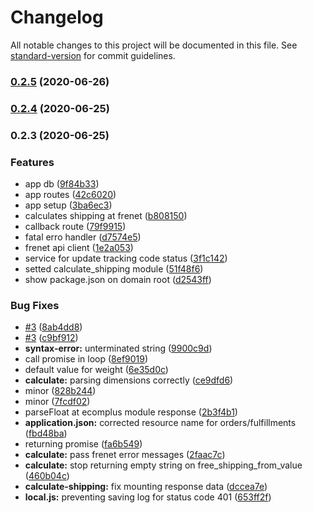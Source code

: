 # Changelog

All notable changes to this project will be documented in this file. See [standard-version](https://github.com/conventional-changelog/standard-version) for commit guidelines.

### [0.2.5](https://github.com/ecomclub/app-frenet/compare/v0.2.4...v0.2.5) (2020-06-26)

### [0.2.4](https://github.com/ecomclub/app-frenet/compare/v0.2.3...v0.2.4) (2020-06-25)

### 0.2.3 (2020-06-25)


### Features

* app db ([9f84b33](https://github.com/ecomclub/app-frenet/commit/9f84b33a25e49185ede4807d5bc5c47389aad685))
* app routes ([42c6020](https://github.com/ecomclub/app-frenet/commit/42c6020723eac773453d0bce36c16bd54cc93ed7))
* app setup ([3ba6ec3](https://github.com/ecomclub/app-frenet/commit/3ba6ec386d4a970ef2fd644696a6431db3626da5))
* calculates shipping at frenet ([b808150](https://github.com/ecomclub/app-frenet/commit/b8081505609f4b336d3666578c52bb3375de902d))
* callback route ([79f9915](https://github.com/ecomclub/app-frenet/commit/79f9915599aa8072d822a700a2aa38109c5a950f))
* fatal erro handler ([d7574e5](https://github.com/ecomclub/app-frenet/commit/d7574e5857c293310ce9cb62baa1fc729c0cc643))
* frenet api client ([1e2a053](https://github.com/ecomclub/app-frenet/commit/1e2a05332615d969d031ebcce3d763742bccc725))
* service for update tracking code status ([3f1c142](https://github.com/ecomclub/app-frenet/commit/3f1c142836e4f531052f1205584b0546915d1c34))
* setted calculate_shipping module ([51f48f6](https://github.com/ecomclub/app-frenet/commit/51f48f6ef1994187ea866d9d367d165bb8c291e6))
* show package.json on domain root ([d2543ff](https://github.com/ecomclub/app-frenet/commit/d2543ffe2cfc17da6e4ddf80c18fabd8f826440b))


### Bug Fixes

* [#3](https://github.com/ecomclub/app-frenet/issues/3) ([8ab4dd8](https://github.com/ecomclub/app-frenet/commit/8ab4dd89c70729b4ebc3b45cffa71d6ff927e19f))
* [#3](https://github.com/ecomclub/app-frenet/issues/3) ([c9bf912](https://github.com/ecomclub/app-frenet/commit/c9bf91223b6cdec6e8402731868acdeaf118c46e))
* **syntax-error:** unterminated string ([9900c9d](https://github.com/ecomclub/app-frenet/commit/9900c9dfcc008050da19b8f72ef8553daed59f85))
* call promise in loop ([8ef9019](https://github.com/ecomclub/app-frenet/commit/8ef9019ce9b1b1bec7cde2e6aa8dcb0248dbf13f))
* default value for weight ([6e35d0c](https://github.com/ecomclub/app-frenet/commit/6e35d0c55c2642db6b08f5aeb8a983e77d1f4c22))
* **calculate:** parsing dimensions correctly ([ce9dfd6](https://github.com/ecomclub/app-frenet/commit/ce9dfd6fc8286db42e14f3a82855a66db3b5e3ec))
* minor ([828b244](https://github.com/ecomclub/app-frenet/commit/828b244670ea411b61b4a13178a4f350d7e5795c))
* minor ([7fcdf02](https://github.com/ecomclub/app-frenet/commit/7fcdf029e363b9610735d42baa3d53eda449eb9a))
* parseFloat at ecomplus module response ([2b3f4b1](https://github.com/ecomclub/app-frenet/commit/2b3f4b1a5e000321b32212bdc6b30e7ff91db24d))
* **application.json:** corrected resource name for orders/fulfillments ([fbd48ba](https://github.com/ecomclub/app-frenet/commit/fbd48baadfd2d6072c185f9e5cbdbd440a2c9645))
* returning promise ([fa6b549](https://github.com/ecomclub/app-frenet/commit/fa6b54966704cb19cf7cd3bdeb47db73fb8a41cd))
* **calculate:** pass frenet error messages ([2faac7c](https://github.com/ecomclub/app-frenet/commit/2faac7cfc176e991b64b2409f6fe0e4988b90935))
* **calculate:** stop returning empty string on free_shipping_from_value ([460b04c](https://github.com/ecomclub/app-frenet/commit/460b04ca443450dbe09a6dfa363bfb2c8f9d547b))
* **calculate-shipping:** fix mounting response data ([dccea7e](https://github.com/ecomclub/app-frenet/commit/dccea7e336f0aa61b75e5b05bd98ba81b9ea4607))
* **local.js:** preventing saving log for status code 401 ([653ff2f](https://github.com/ecomclub/app-frenet/commit/653ff2f71a242a968f834ffa2bc26dd9441b81ca))
